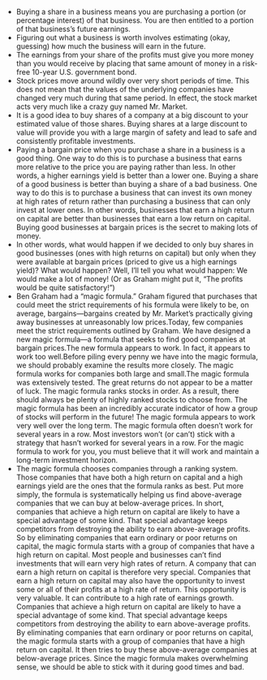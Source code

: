 
* Buying a share in a business means you are purchasing a portion (or percentage interest) of that business. You are then entitled to a portion of that business’s future earnings.
* Figuring out what a business is worth involves estimating (okay, guessing) how much the business will earn in the future.
* The earnings from your share of the profits must give you more money than you would receive by placing that same amount of money in a risk-free 10-year U.S. government bond. 
* Stock prices move around wildly over very short periods of time. This does not mean that the values of the underlying companies have changed very much during that same period. In effect, the stock market acts very much like a crazy guy named Mr. Market.
* It is a good idea to buy shares of a company at a big discount to your estimated value of those shares. Buying shares at a large discount to value will provide you with a large margin of safety and lead to safe and consistently profitable investments.
* Paying a bargain price when you purchase a share in a business is a good thing. One way to do this is to purchase a business that earns more relative to the price you are paying rather than less. In other words, a higher earnings yield is better than a lower one. Buying a share of a good business is better than buying a share of a bad business. One way to do this is to purchase a business that can invest its own money at high rates of return rather than purchasing a business that can only invest at lower ones. In other words, businesses that earn a high return on capital are better than businesses that earn a low return on capital. Buying good businesses at bargain prices is the secret to making lots of money.
* In other words, what would happen if we decided to only buy shares in good businesses (ones with high returns on capital) but only when they were available at bargain prices (priced to give us a high earnings yield)? What would happen? Well, I’ll tell you what would happen: We would make a lot of money! (Or as Graham might put it, “The profits would be quite satisfactory!”)
* Ben Graham had a “magic formula.” Graham figured that purchases that could meet the strict requirements of his formula were likely to be, on average, bargains—bargains created by Mr. Market’s practically giving away businesses at unreasonably low prices.Today, few companies meet the strict requirements outlined by Graham.  We have designed a new magic formula—a formula that seeks to find good companies at bargain prices.The new formula appears to work. In fact, it appears to work too well.Before piling every penny we have into the magic formula, we should probably examine the results more closely. The magic formula works for companies both large and small.The magic formula was extensively tested. The great returns do not appear to be a matter of luck. The magic formula ranks stocks in order. As a result, there should always be plenty of highly ranked stocks to choose from. The magic formula has been an incredibly accurate indicator of how a group of stocks will perform in the future! The magic formula appears to work very well over the long term. The magic formula often doesn’t work for several years in a row. Most investors won’t (or can’t) stick with a strategy that hasn’t worked for several years in a row. For the magic formula to work for you, you must believe that it will work and maintain a long-term investment horizon.
* The magic formula chooses companies through a ranking system. Those companies that have both a high return on capital and a high earnings yield are the ones that the formula ranks as best. Put more simply, the formula is systematically helping us find above-average companies that we can buy at below-average prices. In short, companies that achieve a high return on capital are likely to have a special advantage of some kind. That special advantage keeps competitors from destroying the ability to earn above-average profits. So by eliminating companies that earn ordinary or poor returns on capital, the magic formula starts with a group of companies that have a high return on capital. Most people and businesses can’t find investments that will earn very high rates of return. A company that can earn a high return on capital is therefore very special. Companies that earn a high return on capital may also have the opportunity to invest some or all of their profits at a high rate of return. This opportunity is very valuable. It can contribute to a high rate of earnings growth. Companies that achieve a high return on capital are likely to have a special advantage of some kind. That special advantage keeps competitors from destroying the ability to earn above-average profits. By eliminating companies that earn ordinary or poor returns on capital, the magic formula starts with a group of companies that have a high return on capital. It then tries to buy these above-average companies at below-average prices. Since the magic formula makes overwhelming sense, we should be able to stick with it during good times and bad.
